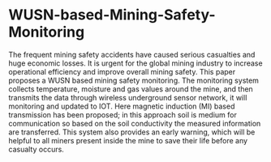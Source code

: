 # WUSN-based-Mining-Safety-Monitoring
The frequent mining safety accidents have caused serious casualties and huge economic losses. It is urgent for the global mining industry to increase operational efficiency and improve overall mining safety. This paper proposes a WUSN based mining safety monitoring. The monitoring system collects temperature, moisture and gas values around the mine, and then transmits the data through wireless underground sensor network, it will monitoring and updated to IOT. Here magnetic induction (MI) based transmission has been proposed; in this approach soil is medium for communication so based on the soil conductivity the measured information are transferred. This system also provides an early warning, which will be helpful to all miners present inside the mine to save their life before any casualty occurs.
